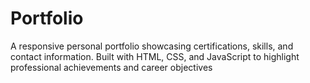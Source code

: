 # Portfolio
A responsive personal portfolio showcasing certifications, skills, and contact information. Built with HTML, CSS, and JavaScript to highlight professional achievements and career objectives
